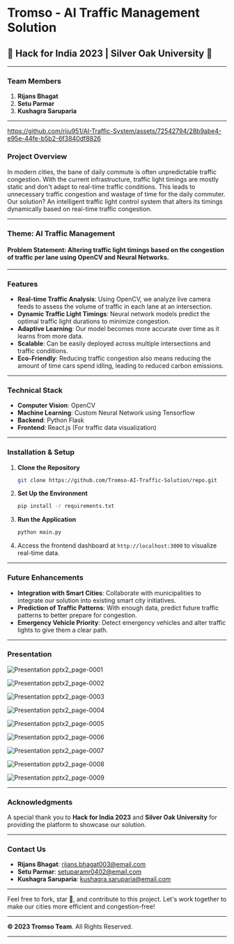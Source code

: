 # Tromso - AI Traffic Management Solution

## 🚦 Hack for India 2023 | Silver Oak University 🚦

---
### **Team Members**
1. **Rijans Bhagat**
2. **Setu Parmar**
3. **Kushagra Saruparia**

---

https://github.com/riju951/AI-Traffic-System/assets/72542794/28b9abe4-e95e-44fe-b5b2-6f3840df8826
 <!-- You should provide an actual link or path for the image. -->

### **Project Overview**
In modern cities, the bane of daily commute is often unpredictable traffic congestion. With the current infrastructure, traffic light timings are mostly static and don't adapt to real-time traffic conditions. This leads to unnecessary traffic congestion and wastage of time for the daily commuter. Our solution? An intelligent traffic light control system that alters its timings dynamically based on real-time traffic congestion.

---

### **Theme**: AI Traffic Management
#### **Problem Statement**: Altering traffic light timings based on the congestion of traffic per lane using OpenCV and Neural Networks.

---

### **Features**
* **Real-time Traffic Analysis**: Using OpenCV, we analyze live camera feeds to assess the volume of traffic in each lane at an intersection.
* **Dynamic Traffic Light Timings**: Neural network models predict the optimal traffic light durations to minimize congestion.
* **Adaptive Learning**: Our model becomes more accurate over time as it learns from more data.
* **Scalable**: Can be easily deployed across multiple intersections and traffic conditions.
* **Eco-Friendly**: Reducing traffic congestion also means reducing the amount of time cars spend idling, leading to reduced carbon emissions.

---

### **Technical Stack**
* **Computer Vision**: OpenCV
* **Machine Learning**: Custom Neural Network using Tensorflow
* **Backend**: Python Flask
* **Frontend**: React.js (For traffic data visualization)

---

### **Installation & Setup**
1. **Clone the Repository**
   ```sh
   git clone https://github.com/Tromso-AI-Traffic-Solution/repo.git
   ```

2. **Set Up the Environment**
   ```sh
   pip install -r requirements.txt
   ```

3. **Run the Application**
   ```sh
   python main.py
   ```

4. Access the frontend dashboard at `http://localhost:3000` to visualize real-time data.

---

### **Future Enhancements**
* **Integration with Smart Cities**: Collaborate with municipalities to integrate our solution into existing smart city initiatives.
* **Prediction of Traffic Patterns**: With enough data, predict future traffic patterns to better prepare for congestion.
* **Emergency Vehicle Priority**: Detect emergency vehicles and alter traffic lights to give them a clear path.

---

### **Presentation**

![Presentation pptx2_page-0001](https://github.com/riju951/AI-Traffic-System/assets/82694741/0b91d7af-a196-456a-a006-75de61ff0e9a)

![Presentation pptx2_page-0002](https://github.com/riju951/AI-Traffic-System/assets/82694741/619bafbe-58f8-4b04-bad8-a6b467f8a501)

![Presentation pptx2_page-0003](https://github.com/riju951/AI-Traffic-System/assets/82694741/54d3a142-895f-4014-814f-b82aaf0a5032)

![Presentation pptx2_page-0004](https://github.com/riju951/AI-Traffic-System/assets/82694741/1e1fd92e-a13d-4ed4-9dc2-b50517c28ecf)

![Presentation pptx2_page-0005](https://github.com/riju951/AI-Traffic-System/assets/82694741/655a541f-86cc-4ede-9232-c582b0d1b258)

![Presentation pptx2_page-0006](https://github.com/riju951/AI-Traffic-System/assets/82694741/f3ee1f59-bd33-4a2d-979e-74177c435d17)

![Presentation pptx2_page-0007](https://github.com/riju951/AI-Traffic-System/assets/82694741/cac2de23-d2d9-4429-a273-d98939f5a8b2)

![Presentation pptx2_page-0008](https://github.com/riju951/AI-Traffic-System/assets/82694741/9f39c162-09de-4f93-8770-a9e715df44b7)

![Presentation pptx2_page-0009](https://github.com/riju951/AI-Traffic-System/assets/82694741/4e52490c-f857-4955-aa0e-d20ef3a7ff16)

---

### **Acknowledgments**
A special thank you to **Hack for India 2023** and **Silver Oak University** for providing the platform to showcase our solution.

---

### **Contact Us**
* **Rijans Bhagat**: rijans.bhagat003@email.com
* **Setu Parmar**: setuparamr0402@email.com
* **Kushagra Saruparia**: kushagra.saruparia@email.com

---

Feel free to fork, star 🌟, and contribute to this project. Let's work together to make our cities more efficient and congestion-free!

---

**© 2023 Tromso Team**. All Rights Reserved.

---






